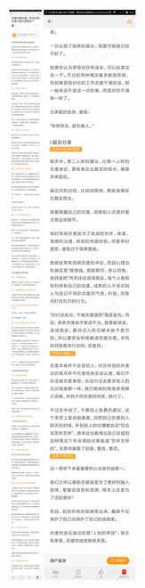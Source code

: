 ![](../../images/2017年10月/GX1001态度攻略合集：如何利用态度让我们更强大？.jpg)
![](../../images/2017年10月/GX1001态度攻略合集：如何利用态度让我们更强大？2.jpg)
